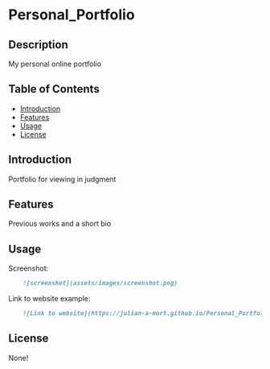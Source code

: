 # Personal_Portfolio

## Description

My personal online portfolio

## Table of Contents

- [Introduction](#introduction)
- [Features](#features)
- [Usage](#usage)
- [License](#license)

## Introduction

Portfolio for viewing in judgment

## Features

Previous works and a short bio

## Usage

Screenshot:

```md
    ![screenshot](assets/images/screenshot.png)
```

Link to website example:
    
```md
    ![Link to website](https://julian-a-mort.github.io/Personal_Portfolio/)
```


## License

None!

